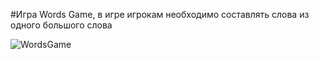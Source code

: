 #Игра Words Game, в игре игрокам необходимо составлять слова из одного большого слова

![WordsGame](https://i.ibb.co/CswsKmS/2023-01-25-09-05-22.png)

